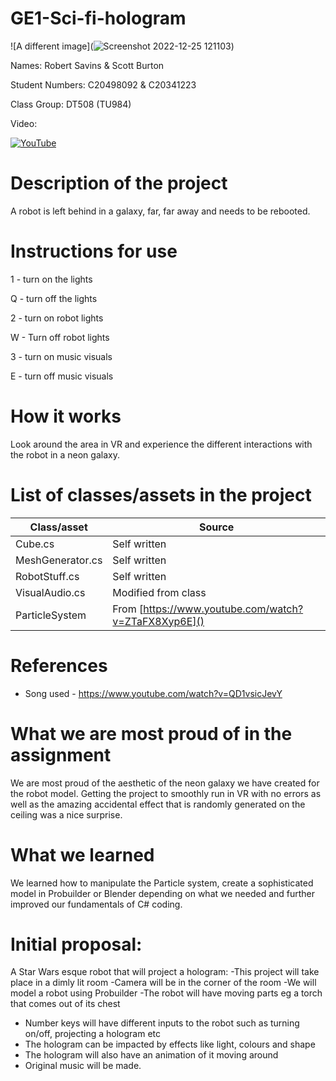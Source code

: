 # GE1-Sci-fi-hologram

![A different image](![Screenshot 2022-12-25 121103](https://user-images.githubusercontent.com/77964102/209467467-400a8d8f-97bc-4483-a7fd-1ca8a8571eed.png))

Names: Robert Savins & Scott Burton

Student Numbers: C20498092 & C20341223

Class Group: DT508 (TU984)

Video:

[![YouTube]([http://img.youtube.com/vi/J2kHSSFA4NU/0.jpg)](https://www.youtube.com/watch?v=J2kHSSFA4NU](https://youtu.be/6nxuV8Beolw))

# Description of the project

A robot is left behind in a galaxy, far, far away and needs to be rebooted.

# Instructions for use

1 - turn on the lights

Q - turn off the lights

2 - turn on robot lights

W - Turn off robot lights

3 - turn on music visuals

E - turn off music visuals



# How it works
 
 Look around the area in VR and experience the different interactions with the robot in a neon galaxy.
 
# List of classes/assets in the project

| Class/asset | Source |
|-----------|-----------|
| Cube.cs | Self written |
| MeshGenerator.cs | Self written |
| RobotStuff.cs | Self written |
| VisualAudio.cs | Modified from class |
| ParticleSystem | From [https://www.youtube.com/watch?v=ZTaFX8Xyp6E]() |

# References
* Song used - https://www.youtube.com/watch?v=QD1vsicJevY

# What we are most proud of in the assignment

We are most proud of the aesthetic of the neon galaxy we have created for the robot model. Getting the project to smoothly run in VR with no errors as well as the amazing accidental effect that is randomly generated on the ceiling was a nice surprise.

# What we learned

We learned how to manipulate the Particle system, create a sophisticated model in Probuilder or Blender depending on what we needed and further improved our fundamentals of C# coding.

# Initial proposal:

A Star Wars esque robot that will project a hologram:
-This project will take place in a dimly lit room 
-Camera will be in the corner of the room
-We will model a robot using Probuilder
-The robot will have moving parts eg a torch that comes out of its chest
- Number keys will have different inputs to the robot such as turning on/off, projecting a hologram etc
- The hologram can be impacted by effects like light, colours and shape
- The hologram will also have an animation of it moving around
- Original music will be made.
